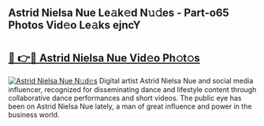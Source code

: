 ## Astrid Nielsa Nue Le𝚊k𝚎d N𝚞𝚍es - Part-o65 Photos Vid𝚎o Le𝚊ks ejncY

# <h2><a href="http://fb4yau.evod.top/?m=Astrid+Nielsa+Nue">🔗 👉🔴 Astrid Nielsa Nue Vid𝚎o Ph𝚘t𝚘s</a></h2>

[![Astrid Nielsa Nue N𝚞d𝚎s](https://i.imgur.com/8V9OHl7.gif)](http://fb4yau.evod.top/?m=Astrid+Nielsa+Nue)
Digital artist Astrid Nielsa Nue and social media influencer, recognized for disseminating dance and lifestyle content through collaborative dance performances and short videos. The public eye has been on Astrid Nielsa Nue lately, a man of great influence and power in the business world. 
